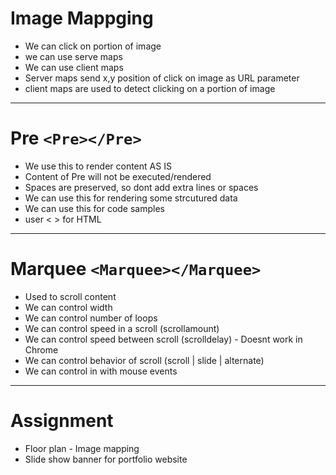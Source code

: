 # Image Mappging

* We can click on portion of image
* we can use serve maps
* We can use client maps
* Server maps send x,y position of click on image as URL parameter
* client maps are used to detect clicking on a portion of image

---

# Pre `<Pre></Pre>`

* We use this to render content AS IS
* Content of Pre will not be executed/rendered
* Spaces are preserved, so dont add extra lines or spaces
* We can use this for rendering some strcutured data
* We can use this for code samples
* user &lt; &gt; for HTML

---

# Marquee `<Marquee></Marquee>`

* Used to scroll content
* We can control width
* We can control number of loops
* We can control speed in a scroll (scrollamount)
* We can control speed between scroll (scrolldelay) - Doesnt work in Chrome
* We can control behavior of scroll (scroll | slide | alternate)
* We can control in with mouse events

----

# Assignment

* Floor plan - Image mapping
* Slide show banner for portfolio website
